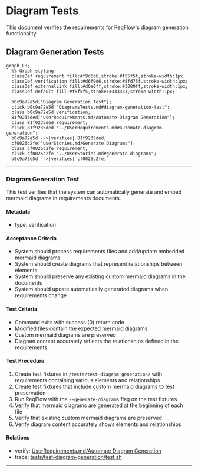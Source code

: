 # Diagram Tests

This document verifies the requirements for ReqFlow's diagram generation functionality.

## Diagram Generation Tests
```mermaid
graph LR;
  %% Graph styling
  classDef requirement fill:#f9d6d6,stroke:#f55f5f,stroke-width:1px;
  classDef verification fill:#d6f9d6,stroke:#5fd75f,stroke-width:1px;
  classDef externalLink fill:#d0e0ff,stroke:#3080ff,stroke-width:1px;
  classDef default fill:#f5f5f5,stroke:#333333,stroke-width:1px;

  b0c9a72e5d["Diagram Generation Test"];
  click b0c9a72e5d "DiagramsTests.md#diagram-generation-test";
  class b0c9a72e5d verification;
  81f9235ded["UserRequirements.md/Automate Diagram Generation"];
  class 81f9235ded requirement;
  click 81f9235ded "../UserRequirements.md#automate-diagram-generation";
  b0c9a72e5d -->|verifies| 81f9235ded;
  cf0026c2fe["UserStories.md/Generate Diagrams"];
  class cf0026c2fe requirement;
  click cf0026c2fe "../UserStories.md#generate-diagrams";
  b0c9a72e5d -->|verifies| cf0026c2fe;
```

---

### Diagram Generation Test

This test verifies that the system can automatically generate and embed mermaid diagrams in requirements documents.

#### Metadata
  * type: verification

#### Acceptance Criteria
- System should process requirements files and add/update embedded mermaid diagrams
- System should create diagrams that represent relationships between elements
- System should preserve any existing custom mermaid diagrams in the documents
- System should update automatically generated diagrams when requirements change

#### Test Criteria
- Command exits with success (0) return code
- Modified files contain the expected mermaid diagrams
- Custom mermaid diagrams are preserved 
- Diagram content accurately reflects the relationships defined in the requirements

#### Test Procedure
1. Create test fixtures in `/tests/test-diagram-generation/` with requirements containing various elements and relationships
2. Create test fixtures that include custom mermaid diagrams to test preservation
3. Run ReqFlow with the `--generate-diagrams` flag on the test fixtures
4. Verify that mermaid diagrams are generated at the beginning of each file
5. Verify that existing custom mermaid diagrams are preserved
6. Verify diagram content accurately shows elements and relationships

#### Relations
  * verify: [UserRequirements.md/Automate Diagram Generation](../UserRequirements.md#automate-diagram-generation)
  * trace: [tests/test-diagram-generation/test.sh](../../tests/test-diagram-generation/test.sh)

---
